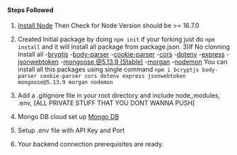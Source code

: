 #### Steps Followed
1) <a href="https://nodejs.org/en">Install Node</a> Then Check for Node Version should be >= 16.7.0
2) Created Initial package by doing ```npm init``` if your forking just do ```npm install``` and it will install all package from package.json.
3)If No clonning Install all 
    -<a href="https://www.npmjs.com/package/bcryptjs">bryptjs</a>
    -<a href="https://www.npmjs.com/package/body-parser">body-parser</a>
    -<a href="https://www.npmjs.com/package/cookie-parser">cookie-parser</a>
    -<a href="https://www.npmjs.com/package/cors">cors</a>
    -<a href="https://www.npmjs.com/package/dotenv">dotenv</a>
    -<a href="https://expressjs.com/">express</a>
    -<a href="https://www.npmjs.com/package/jsonwebtoken">jsonwebtoken</a>
    -<a href="https://www.npmjs.com/package/mongoose/v/5.13.9">mongoose @5.13.9 (Stable)</a>
    -<a href="https://www.npmjs.com/package/morgan">morgan</a>
    -<a href="https://www.npmjs.com/package/nodemon">nodemon</a>
You can install all this packages using single command 
``` npm i bcryptjs body-parser cookie-parser cors dotenv express jsonwebtoken mongoose@5.13.9 morgan nodemon ```

4) Add a .gitignore file in your root directory and include node_modules, .env, [ALL PRIVATE STUFF THAT YOU DONT WANNA PUSH]

5) Mongo DB cloud set up <a href="https://www.mongodb.com/products/platform/cloud">Mongo DB</a>

6) Setup .env file with API Key and Port

7) Your backend connection prerequisites are ready.




